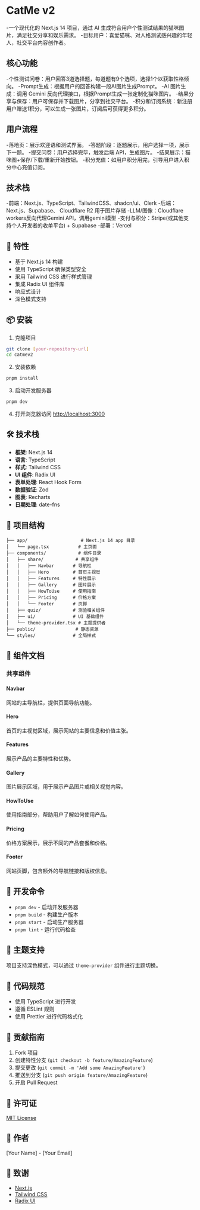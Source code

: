 # CatMe v2

-一个现代化的 Next.js 14 项目，通过 AI 生成符合用户个性测试结果的猫咪图片，满足社交分享和娱乐需求。
-目标用户：喜爱猫咪、对人格测试感兴趣的年轻人，社交平台内容创作者。

## 核心功能

-个性测试问卷：用户回答3道选择题，每道题有9个选项，选择1个以获取性格倾向。
-Prompt生成：根据用户的回答构建一段AI图片生成Prompt。
-AI 图片生成：调用 Gemini 反向代理接口，根据Prompt生成一张定制化猫咪图片。
-结果分享与保存：用户可保存并下载图片，分享到社交平台。
-积分和订阅系统：新注册用户赠送1积分，可以生成一张图片，订阅后可获得更多积分。

## 用户流程

-落地页：展示欢迎语和测试界面。
-答题阶段：逐题展示，用户选择一项，展示下一题。
-提交问卷：用户选择完毕，触发后端 API，生成图片。
-结果展示：猫咪图+保存/下载/重新开始按钮。
-积分充值：如用户积分用完，引导用户进入积分中心充值订阅。

## 技术栈

-前端：Next.js、TypeScript、TailwindCSS、shadcn/ui、Clerk
-后端：Next.js、Supabase、 Cloudflare R2 用于图片存储
-LLM/图像：Cloudflare workers反向代理Gemini API，调用gemini模型
-支付与积分：Stripe(或其他支持个人开发者的收单平台) + Supabase
-部署：Vercel

## 🚀 特性

- 基于 Next.js 14 构建
- 使用 TypeScript 确保类型安全
- 采用 Tailwind CSS 进行样式管理
- 集成 Radix UI 组件库
- 响应式设计
- 深色模式支持

## 📦 安装

1. 克隆项目
```bash
git clone [your-repository-url]
cd catmev2
```

2. 安装依赖
```bash
pnpm install
```

3. 启动开发服务器
```bash
pnpm dev
```

4. 打开浏览器访问 [http://localhost:3000](http://localhost:3000)

## 🛠️ 技术栈

- **框架**: Next.js 14
- **语言**: TypeScript
- **样式**: Tailwind CSS
- **UI 组件**: Radix UI
- **表单处理**: React Hook Form
- **数据验证**: Zod
- **图表**: Recharts
- **日期处理**: date-fns

## 📁 项目结构

```
├── app/                    # Next.js 14 app 目录
│   └── page.tsx           # 主页面
├── components/            # 组件目录
│   ├── share/            # 共享组件
│   │   ├── Navbar       # 导航栏
│   │   ├── Hero         # 首页主视觉
│   │   ├── Features     # 特性展示
│   │   ├── Gallery      # 图片展示
│   │   ├── HowToUse     # 使用指南
│   │   ├── Pricing      # 价格方案
│   │   └── Footer       # 页脚
│   ├── quiz/            # 测验相关组件
│   ├── ui/              # UI 基础组件
│   └── theme-provider.tsx # 主题提供者
├── public/               # 静态资源
└── styles/              # 全局样式
```

## 🎨 组件文档

### 共享组件

#### Navbar
网站的主导航栏，提供页面导航功能。

#### Hero
首页的主视觉区域，展示网站的主要信息和价值主张。

#### Features
展示产品的主要特性和优势。

#### Gallery
图片展示区域，用于展示产品图片或相关视觉内容。

#### HowToUse
使用指南部分，帮助用户了解如何使用产品。

#### Pricing
价格方案展示，展示不同的产品套餐和价格。

#### Footer
网站页脚，包含额外的导航链接和版权信息。

## 🔧 开发命令

- `pnpm dev` - 启动开发服务器
- `pnpm build` - 构建生产版本
- `pnpm start` - 启动生产服务器
- `pnpm lint` - 运行代码检查

## 🌙 主题支持

项目支持深色模式，可以通过 `theme-provider` 组件进行主题切换。

## 📝 代码规范

- 使用 TypeScript 进行开发
- 遵循 ESLint 规则
- 使用 Prettier 进行代码格式化

## 🤝 贡献指南

1. Fork 项目
2. 创建特性分支 (`git checkout -b feature/AmazingFeature`)
3. 提交更改 (`git commit -m 'Add some AmazingFeature'`)
4. 推送到分支 (`git push origin feature/AmazingFeature`)
5. 开启 Pull Request

## 📄 许可证

[MIT License](LICENSE)

## 👥 作者

[Your Name] - [Your Email]

## 🙏 致谢

- [Next.js](https://nextjs.org/)
- [Tailwind CSS](https://tailwindcss.com/)
- [Radix UI](https://www.radix-ui.com/) 